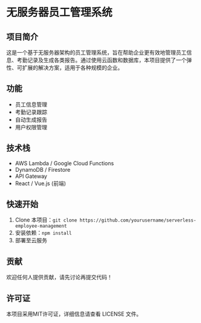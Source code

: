 # 无服务器员工管理系统

## 项目简介
这是一个基于无服务器架构的员工管理系统，旨在帮助企业更有效地管理员工信息、考勤记录及生成各类报告。通过使用云函数和数据库，本项目提供了一个弹性、可扩展的解决方案，适用于各种规模的企业。

## 功能
- 员工信息管理
- 考勤记录跟踪
- 自动生成报告
- 用户权限管理

## 技术栈
- AWS Lambda / Google Cloud Functions
- DynamoDB / Firestore
- API Gateway
- React / Vue.js (前端)

## 快速开始
1. Clone 本项目：`git clone https://github.com/yourusername/serverless-employee-management`
2. 安装依赖：`npm install`
3. 部署至云服务

## 贡献
欢迎任何人提供贡献，请先讨论再提交代码！

## 许可证
本项目采用MIT许可证，详细信息请查看 LICENSE 文件。